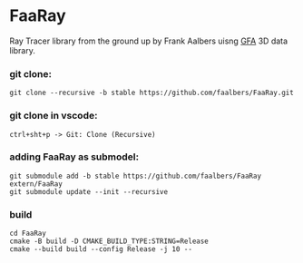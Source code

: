 # FaaRay

Ray Tracer library from the ground up by Frank Aalbers uisng
[GFA](https://github.com/faalbers/GFA)
3D data library.

### git clone:

```
git clone --recursive -b stable https://github.com/faalbers/FaaRay.git
```

### git clone in vscode:

```
ctrl+sht+p -> Git: Clone (Recursive)
```

### adding FaaRay as submodel:
```
git submodule add -b stable https://github.com/faalbers/FaaRay extern/FaaRay
git submodule update --init --recursive
```

### build

```
cd FaaRay
cmake -B build -D CMAKE_BUILD_TYPE:STRING=Release
cmake --build build --config Release -j 10 --
```

